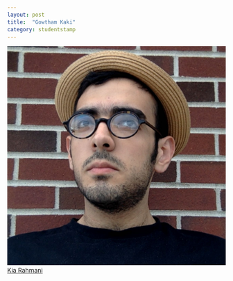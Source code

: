 ```yaml
---
layout: post
title:  "Gowtham Kaki"
category: studentstamp
---
```

<a href="https://github.com/kiarahmani">
<img src="assets/kia.jpg" alt="Kia Rahmani">
<span class="student-name">Kia Rahmani</span>
</a>
